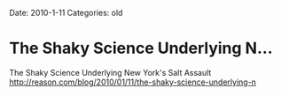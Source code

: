 Date: 2010-1-11
Categories: old

# The Shaky Science Underlying N...

The Shaky Science Underlying New York's Salt Assault <a href="http://reason.com/blog/2010/01/11/the-shaky-science-underlying-n" rel="nofollow">http://reason.com/blog/2010/01/11/the-shaky-science-underlying-n</a>
